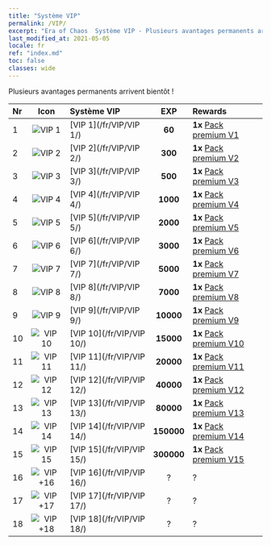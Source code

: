 ```yaml
---
title: "Système VIP"
permalink: /VIP/
excerpt: "Era of Chaos  Système VIP - Plusieurs avantages permanents arrivent bientôt !"
last_modified_at: 2021-05-05
locale: fr
ref: "index.md"
toc: false
classes: wide
---
```


  Plusieurs avantages permanents arrivent bientôt !

  |  Nr  | Icon | Système VIP | EXP | Rewards |
  |:-----|:----:|:------------|:---:|:--------|
  | 1 | ![VIP 1](/images/x/chatPri_vipLv1.png) | [VIP 1](/fr/VIP/VIP 1/) | **60** | **1x** [Pack premium V1](/ItemsFR/con_1297/) |
  | 2 | ![VIP 2](/images/x/chatPri_vipLv2.png) | [VIP 2](/fr/VIP/VIP 2/) | **300** | **1x** [Pack premium V2](/ItemsFR/con_1298/) |
  | 3 | ![VIP 3](/images/x/chatPri_vipLv3.png) | [VIP 3](/fr/VIP/VIP 3/) | **500** | **1x** [Pack premium V3](/ItemsFR/con_1299/) |
  | 4 | ![VIP 4](/images/x/chatPri_vipLv4.png) | [VIP 4](/fr/VIP/VIP 4/) | **1000** | **1x** [Pack premium V4](/ItemsFR/con_1300/) |
  | 5 | ![VIP 5](/images/x/chatPri_vipLv5.png) | [VIP 5](/fr/VIP/VIP 5/) | **2000** | **1x** [Pack premium V5](/ItemsFR/con_1301/) |
  | 6 | ![VIP 6](/images/x/chatPri_vipLv6.png) | [VIP 6](/fr/VIP/VIP 6/) | **3000** | **1x** [Pack premium V6](/ItemsFR/con_1302/) |
  | 7 | ![VIP 7](/images/x/chatPri_vipLv7.png) | [VIP 7](/fr/VIP/VIP 7/) | **5000** | **1x** [Pack premium V7](/ItemsFR/con_1303/) |
  | 8 | ![VIP 8](/images/x/chatPri_vipLv8.png) | [VIP 8](/fr/VIP/VIP 8/) | **7000** | **1x** [Pack premium V8](/ItemsFR/con_1304/) |
  | 9 | ![VIP 9](/images/x/chatPri_vipLv9.png) | [VIP 9](/fr/VIP/VIP 9/) | **10000** | **1x** [Pack premium V9](/ItemsFR/con_1305/) |
  | 10 | ![VIP 10](/images/x/chatPri_vipLv10.png) | [VIP 10](/fr/VIP/VIP 10/) | **15000** | **1x** [Pack premium V10](/ItemsFR/con_1306/) |
  | 11 | ![VIP 11](/images/x/chatPri_vipLv11.png) | [VIP 11](/fr/VIP/VIP 11/) | **20000** | **1x** [Pack premium V11](/ItemsFR/con_1307/) |
  | 12 | ![VIP 12](/images/x/chatPri_vipLv12.png) | [VIP 12](/fr/VIP/VIP 12/) | **40000** | **1x** [Pack premium V12](/ItemsFR/con_1308/) |
  | 13 | ![VIP 13](/images/x/chatPri_vipLv13.png) | [VIP 13](/fr/VIP/VIP 13/) | **80000** | **1x** [Pack premium V13](/ItemsFR/con_1309/) |
  | 14 | ![VIP 14](/images/x/chatPri_vipLv14.png) | [VIP 14](/fr/VIP/VIP 14/) | **150000** | **1x** [Pack premium V14](/ItemsFR/con_1310/) |
  | 15 | ![VIP 15](/images/x/chatPri_vipLv15.png) | [VIP 15](/fr/VIP/VIP 15/) | **300000** | **1x** [Pack premium V15](/ItemsFR/con_1311/) |
  | 16 | ![VIP +16](/images/x/chatPri_vipLv16.png) | [VIP 16](/fr/VIP/VIP 16/) | ? | ? |
  | 17 | ![VIP +17](/images/x/chatPri_vipLv17.png) | [VIP 17](/fr/VIP/VIP 17/) | ? | ? |
  | 18 | ![VIP +18](/images/x/chatPri_vipLv18.png) | [VIP 18](/fr/VIP/VIP 18/) | ? | ? |
